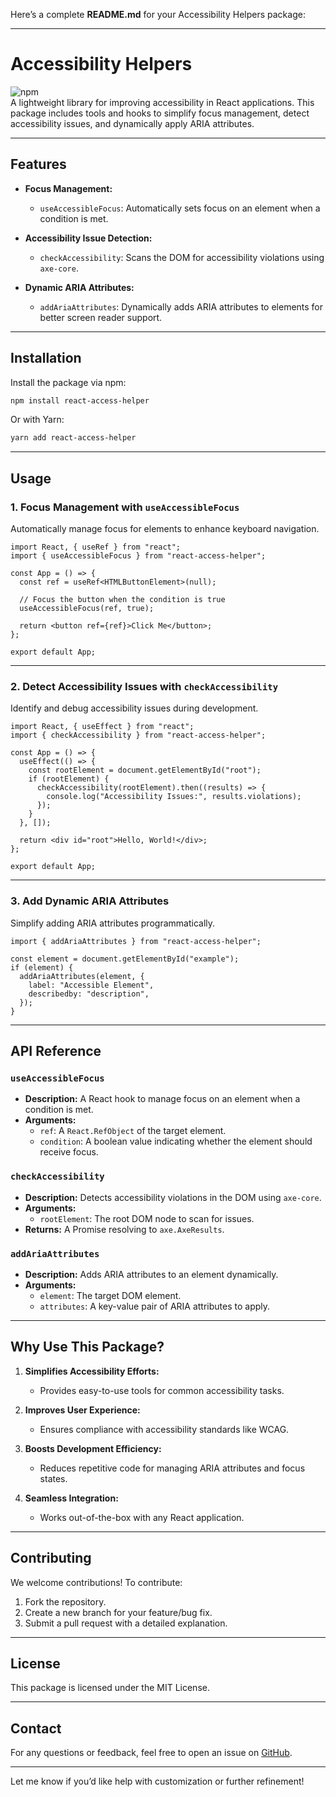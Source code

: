 Here’s a complete **README.md** for your Accessibility Helpers package:

---

# **Accessibility Helpers**

![npm]([https://img.shields.io/npm/v/react-access-helper])  
A lightweight library for improving accessibility in React applications. This package includes tools and hooks to simplify focus management, detect accessibility issues, and dynamically apply ARIA attributes.

---

## **Features**

- **Focus Management:**
  - `useAccessibleFocus`: Automatically sets focus on an element when a condition is met.
  
- **Accessibility Issue Detection:**
  - `checkAccessibility`: Scans the DOM for accessibility violations using `axe-core`.

- **Dynamic ARIA Attributes:**
  - `addAriaAttributes`: Dynamically adds ARIA attributes to elements for better screen reader support.

---

## **Installation**

Install the package via npm:

```bash
npm install react-access-helper
```

Or with Yarn:

```bash
yarn add react-access-helper
```

---

## **Usage**

### 1. **Focus Management with `useAccessibleFocus`**
Automatically manage focus for elements to enhance keyboard navigation.

```tsx
import React, { useRef } from "react";
import { useAccessibleFocus } from "react-access-helper";

const App = () => {
  const ref = useRef<HTMLButtonElement>(null);

  // Focus the button when the condition is true
  useAccessibleFocus(ref, true);

  return <button ref={ref}>Click Me</button>;
};

export default App;
```

---

### 2. **Detect Accessibility Issues with `checkAccessibility`**
Identify and debug accessibility issues during development.

```tsx
import React, { useEffect } from "react";
import { checkAccessibility } from "react-access-helper";

const App = () => {
  useEffect(() => {
    const rootElement = document.getElementById("root");
    if (rootElement) {
      checkAccessibility(rootElement).then((results) => {
        console.log("Accessibility Issues:", results.violations);
      });
    }
  }, []);

  return <div id="root">Hello, World!</div>;
};

export default App;
```

---

### 3. **Add Dynamic ARIA Attributes**
Simplify adding ARIA attributes programmatically.

```tsx
import { addAriaAttributes } from "react-access-helper";

const element = document.getElementById("example");
if (element) {
  addAriaAttributes(element, {
    label: "Accessible Element",
    describedby: "description",
  });
}
```

---

## **API Reference**

### **`useAccessibleFocus`**
- **Description:** A React hook to manage focus on an element when a condition is met.
- **Arguments:**
  - `ref`: A `React.RefObject` of the target element.
  - `condition`: A boolean value indicating whether the element should receive focus.

### **`checkAccessibility`**
- **Description:** Detects accessibility violations in the DOM using `axe-core`.
- **Arguments:**
  - `rootElement`: The root DOM node to scan for issues.
- **Returns:** A Promise resolving to `axe.AxeResults`.

### **`addAriaAttributes`**
- **Description:** Adds ARIA attributes to an element dynamically.
- **Arguments:**
  - `element`: The target DOM element.
  - `attributes`: A key-value pair of ARIA attributes to apply.

---

## **Why Use This Package?**

1. **Simplifies Accessibility Efforts:**
   - Provides easy-to-use tools for common accessibility tasks.
   
2. **Improves User Experience:**
   - Ensures compliance with accessibility standards like WCAG.

3. **Boosts Development Efficiency:**
   - Reduces repetitive code for managing ARIA attributes and focus states.

4. **Seamless Integration:**
   - Works out-of-the-box with any React application.

---

## **Contributing**

We welcome contributions! To contribute:

1. Fork the repository.
2. Create a new branch for your feature/bug fix.
3. Submit a pull request with a detailed explanation.

---

## **License**

This package is licensed under the MIT License.

---

## **Contact**

For any questions or feedback, feel free to open an issue on [GitHub](https://github.com/rishav-bhardwaz/react-access-help).

---

Let me know if you’d like help with customization or further refinement!
